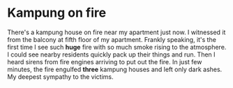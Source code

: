 Kampung on fire
===

There's a <span lang="ms" title="village">kampung</span> house on fire near my apartment just now. I witnessed it from the balcony at fifth floor of my apartment. Frankly speaking, it's the first time I see such **huge** fire with so much smoke rising to the atmosphere. I could see nearby residents quickly pack up their things and run. Then I heard sirens from fire engines arriving to put out the fire. In just few minutes, the fire engulfed **three** <span lang="ms">kampung</span> houses and left only dark ashes. My deepest sympathy to the victims.
